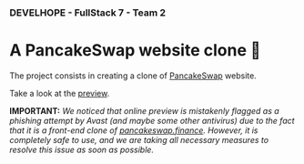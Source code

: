 ### DEVELHOPE - FullStack 7 - Team 2
# A PancakeSwap website clone 🥞

The project consists in creating a clone of [PancakeSwap](https://pancakeswap.finance) website.

Take a look at the [preview](https://nico-barbieri.github.io/develhope-pancakeswap-clone/).

**IMPORTANT:** *We noticed that online preview is mistakenly flagged as a phishing attempt by Avast (and maybe some other antivirus) due to the fact that it is a front-end clone of [pancakeswap.finance](https://pancakeswap.finance/). However, it is completely safe to use, and we are taking all necessary measures to resolve this issue as soon as possible.*
